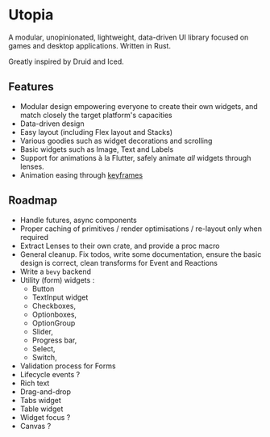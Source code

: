 # Utopia

A modular, unopinionated, lightweight, data-driven UI library focused on games and desktop applications. Written in Rust.

Greatly inspired by Druid and Iced.

## Features

* Modular design empowering everyone to create their own widgets, and match closely the target platform's capacities 
* Data-driven design
* Easy layout (including Flex layout and Stacks)
* Various goodies such as widget decorations and scrolling
* Basic widgets such as Image, Text and Labels
* Support for animations à la Flutter, safely animate *all* widgets through lenses. 
* Animation easing through [keyframes](https://docs.rs/keyframe/1.0.3/keyframe/)

## Roadmap 

* Handle futures, async components
* Proper caching of primitives / render optimisations / re-layout only when required 
* Extract Lenses to their own crate, and provide a proc macro
* General cleanup. Fix todos, write some documentation, ensure the basic design is correct, clean transforms for Event and Reactions 
* Write a `bevy` backend 
* Utility (form) widgets : 
	* Button
	* TextInput widget
	* Checkboxes,
	* Optionboxes,
	* OptionGroup
	* Slider,
	* Progress bar,
	* Select,
	* Switch,
* Validation process for Forms
* Lifecycle events ?
* Rich text
* Drag-and-drop
* Tabs widget
* Table widget
* Widget focus ? 
* Canvas ?
